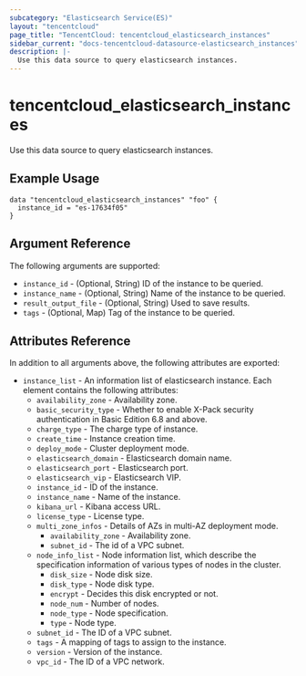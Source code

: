 ```yaml
---
subcategory: "Elasticsearch Service(ES)"
layout: "tencentcloud"
page_title: "TencentCloud: tencentcloud_elasticsearch_instances"
sidebar_current: "docs-tencentcloud-datasource-elasticsearch_instances"
description: |-
  Use this data source to query elasticsearch instances.
---
```


# tencentcloud_elasticsearch_instances

Use this data source to query elasticsearch instances.

## Example Usage

```hcl
data "tencentcloud_elasticsearch_instances" "foo" {
  instance_id = "es-17634f05"
}
```

## Argument Reference

The following arguments are supported:

* `instance_id` - (Optional, String) ID of the instance to be queried.
* `instance_name` - (Optional, String) Name of the instance to be queried.
* `result_output_file` - (Optional, String) Used to save results.
* `tags` - (Optional, Map) Tag of the instance to be queried.

## Attributes Reference

In addition to all arguments above, the following attributes are exported:

* `instance_list` - An information list of elasticsearch instance. Each element contains the following attributes:
  * `availability_zone` - Availability zone.
  * `basic_security_type` - Whether to enable X-Pack security authentication in Basic Edition 6.8 and above.
  * `charge_type` - The charge type of instance.
  * `create_time` - Instance creation time.
  * `deploy_mode` - Cluster deployment mode.
  * `elasticsearch_domain` - Elasticsearch domain name.
  * `elasticsearch_port` - Elasticsearch port.
  * `elasticsearch_vip` - Elasticsearch VIP.
  * `instance_id` - ID of the instance.
  * `instance_name` - Name of the instance.
  * `kibana_url` - Kibana access URL.
  * `license_type` - License type.
  * `multi_zone_infos` - Details of AZs in multi-AZ deployment mode.
    * `availability_zone` - Availability zone.
    * `subnet_id` - The id of a VPC subnet.
  * `node_info_list` - Node information list, which describe the specification information of various types of nodes in the cluster.
    * `disk_size` - Node disk size.
    * `disk_type` - Node disk type.
    * `encrypt` - Decides this disk encrypted or not.
    * `node_num` - Number of nodes.
    * `node_type` - Node specification.
    * `type` - Node type.
  * `subnet_id` - The ID of a VPC subnet.
  * `tags` - A mapping of tags to assign to the instance.
  * `version` - Version of the instance.
  * `vpc_id` - The ID of a VPC network.


